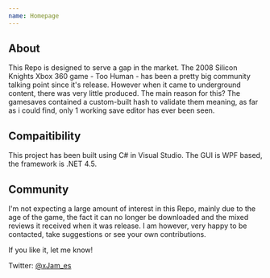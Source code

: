 ```yaml
---
name: Homepage
---
```


## About
This Repo is designed to serve a gap in the market. The 2008 Silicon Knights Xbox 360 game - Too Human - has been a pretty big community talking point since it's release. However when it came to underground content, there was very little produced. The main reason for this? The gamesaves contained a custom-built hash to validate them meaning, as far as i could find, only 1 working save editor has ever been seen.

## Compaitibility
This project has been built using C# in Visual Studio. The GUI is WPF based, the framework is .NET 4.5.

## Community
I'm not expecting a large amount of interest in this Repo, mainly due to the age of the game, the fact it can no longer be downloaded and the mixed reviews it received when it was release. I am however, very happy to be contacted, take suggestions or see your own contributions.

If you like it, let me know!

Twitter: [@xJam_es](http://www.twitter.com/xJam_es)
